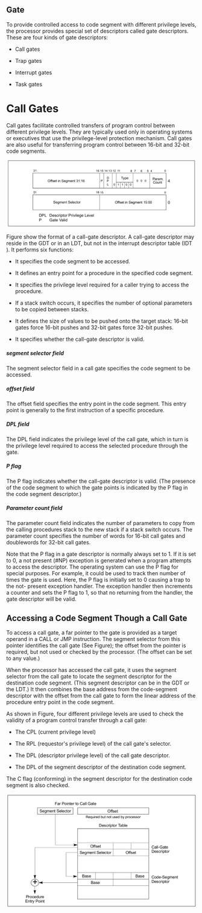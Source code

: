 Gate
---------------------------------------

To provide controlled access to code segment with different privilege levels,
the processor provides special set of descriptors called gate descriptors. 
These are four kinds of gate descriptors:

* Call gates

* Trap gates

* Interrupt gates

* Task gates

# Call Gates

Call gates facilitate controlled transfers of program control between different
privilege levels. They are typically used only in operating systems or 
executives that use the privilege-level protection mechanism. Call gates are
also useful for transferring program control between 16-bit and 32-bit code 
segments.

![Call-Gate Descriptor](https://github.com/EmulateSpace/PictureSet/blob/master/BiscuitOS/kernel/MMU000404.png)

Figure show the format of a call-gate descriptor. A call-gate descriptor may
reside in the GDT or in an LDT, but not in the interrupt descriptor table (IDT
). It performs six functions:

* It specifies the code segment to be accessed.

* It defines an entry point for a procedure in the specified code segment.

* It specifies the privilege level required for a caller trying to access
  the procedure.

* If a stack switch occurs, it specifies the number of optional parameters to
  be copied between stacks.

* It defines the size of values to be pushed onto the target stack: 16-bit 
  gates force 16-bit pushes and 32-bit gates force 32-bit pushes.

* It specifies whether the call-gate descriptor is valid.

##### segment selector field 

The segment selector field in a call gate specifies the code segment to be 
accessed. 

##### offset field

The offset field specifies the entry point in the code segment. This entry 
point is generally to the first instruction of a specific procedure. 

##### DPL field 

The DPL field indicates the privilege level of the call gate, which in turn is
the privilege level required to access the selected procedure through the gate.

##### P flag

The P flag indicates whether the call-gate descriptor is valid. (The presence
of the code segment to which the gate points is indicated by the P flag in the
code segment descriptor.) 

##### Parameter count field

The parameter count field indicates the number of parameters to copy from the
calling procedures stack to the new stack if a stack switch occurs. The 
parameter count specifies the number of words for 16-bit call gates and 
doublewords for 32-bit call gates.

Note that the P flag in a gate descriptor is normally always set to 1. If it is
set to 0, a not present (#NP) exception is generated when a program attempts to
access the descriptor. The operating system can use the P flag for special 
purposes. For example, it could be used to track then number of times the gate
is used. Here, the P flag is initially set to 0 causing a trap to the not-
present exception handler. The exception handler then increments a counter and
sets the P flag to 1, so that no returning from the handler, the gate 
descriptor will be valid.

## Accessing a Code Segment Though a Call Gate

To access a call gate, a far pointer to the gate is provided as a target
operand in a CALL or JMP instruction. The segment selector from this pointer
identifies the call gate (See Figure); the offset from the pointer is required,
but not used or checked by the processor. (The offset can be set to any value.)

When the processor has accessed the call gate, it uses the segment selector 
from the call gate to locate the segment descriptor for the destination code
segment. (This segment descriptor can be in the GDT or the LDT.) It then 
combines the base address from the code-segment descriptor with the offset
from the call gate to form the linear address of the procedure entry point in
the code segment.

As shown in Figure, four different privilege levels are used to check the
validity of a program control transfer through a call gate:

* The CPL (current privilege level)

* The RPL (requestor's privilege level) of the call gate's selector.

* The DPL (descriptor privilege level) of the call gate descriptor.

* The DPL of the segment descriptor of the destination code segment.

The C flag (conforming) in the segment descriptor for the destination code 
segment is also checked.

![Call-Gate Mechanism](https://github.com/EmulateSpace/PictureSet/blob/master/BiscuitOS/kernel/MMU000408.png)
